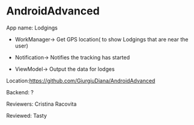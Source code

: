 # AndroidAdvanced

App name: Lodgings

- WorkManager-> Get GPS location( to show Lodgings that are near the user)

- Notification-> Notifies the tracking has started

- ViewModel-> Output the data for lodges

Location:https://github.com/GiurgiuDiana/AndroidAdvanced

Backend: ?

Reviewers: Cristina Racovita

Reviewed: Tasty
